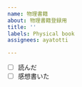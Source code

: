 ```yaml
---
name: 物理書籍
about: 物理書籍登録用
title: ''
labels: Physical book
assignees: ayatotti

---
```


- [ ] 読んだ
- [ ] 感想書いた
